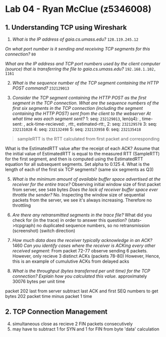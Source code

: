# Lab 04 - Ryan McClue (z5346008)

## 1. Understanding TCP using Wireshark
1. *What is the IP address of gaia.cs.umass.edu?*
`128.119.245.12`

*On what port number is it sending and receiving TCP segments for this connection?*
`80`

*What are the IP address and TCP port numbers used by the client computer (source) that is transferring the file to gaia.cs.umass.edu?*
`192.168.1.102, 1161`

2. *What is the sequence number of the TCP segment containing the HTTP POST command?*
`232129013`

3. *Consider the TCP segment containing the HTTP POST as the first segment in the TCP connection.
What are the sequence numbers of the first six segments in the TCP connection (including the segment containing the HTTP POST) sent from the client to the webserver*
*At what time was each segment sent?*
1: seq: `232129013`, len(q4): , time-sent: , ack-time-recieved: , rtt:, estimated-rtt:, 
2: seq: `232129578` 
3: seq: `232131028`
4: seq: `232132498`
5: seq: `232133958`
6: seq: `232135418`

> sampleRTT is the RTT calculated from first packet and corresponding

What is the EstimatedRTT value after the receipt of each ACK? 
Assume that the initial value of EstimatedRTT is equal to the measured RTT 
(SampleRTT) for the first segment, 
and then is computed using the EstimatedRTT equation for all subsequent segments. 
Set alpha to 0.125
4. What is the length of each of the first six TCP segments? (same six segments as Q3)

5. *What is the minimum amount of available buffer space advertised at the receiver for the entire trace?*
Observing initial window size of first packet from server, see `5480` bytes 
*Does the lack of receiver buffer space ever throttle the sender?*
No. Inspecting the window size of sequential packets from the server, we see it's always
increasing. Therefore no throttling

6. *Are there any retransmitted segments in the trace file?*
What did you check for (in the trace) in order to answer this question?
(stats->tcpgraph)
no duplicated sequence numbers, so no retransmission
(screenshot) (switch direction)

7. *How much data does the receiver typically acknowledge in an ACK?* 
1460
*Can you identify cases where the receiver is ACKing every other received segment:*
From packet 72-77 observe sending 6 packets.
However, only recieve 3 distinct ACKs (packets 78-80)
However, Hence, this is an example of cumulutive ACKs from delayed acks

8. *What is the throughput (bytes transferred per unit time) for the TCP connection?*
*Explain how you calculated this value.*
approximately 30076 bytes per unit time

packet 202 last from server
subtract last ACK and first SEQ numbers to get bytes
202 packet time minus packet 1 time

## 2. TCP Connection Management

4. simultaneous close as recieve 2 FIN packets consecutively 
5. may have to subtract 1 for SYN and 1 for FIN from byte 'data' calculation
